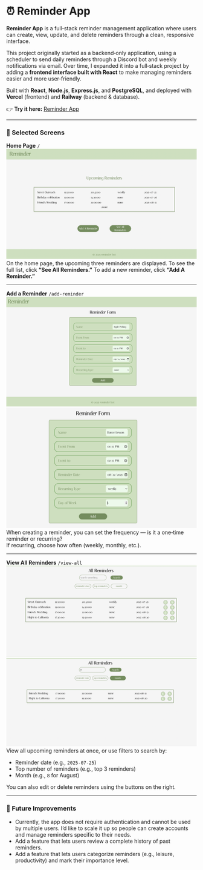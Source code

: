 # ⏰ Reminder App

**Reminder App** is a full‑stack reminder management application where users can create, view, update, and delete reminders through a clean, responsive interface.

This project originally started as a backend‑only application, using a scheduler to send daily reminders through a Discord bot and weekly notifications via email. Over time, I expanded it into a full‑stack project by adding a **frontend interface built with React** to make managing reminders easier and more user‑friendly.

Built with **React**, **Node.js**, **Express.js**, and **PostgreSQL**, and deployed with **Vercel** (frontend) and **Railway** (backend & database).

👉 **Try it here:** [Reminder App](https://reminder-bot-sigma.vercel.app)

---

### 📸 Selected Screens

**Home Page** `/`  
![Reminder App homepage](./src/assets/screenshot1.png)  
On the home page, the upcoming three reminders are displayed. To see the full list, click **“See All Reminders.”** To add a new reminder, click **“Add A Reminder.”**

---

**Add a Reminder** `/add-reminder`  
![Add reminder1](./src/assets/screenshot2.png) ![Add reminder2](./src/assets/screenshot3.png)  
When creating a reminder, you can set the frequency — is it a one‑time reminder or recurring?  
If recurring, choose how often (weekly, monthly, etc.).

---

**View All Reminders** `/view-all`  
![View all reminders](./src/assets/screenshot4.png) ![filter reminders by month](./src/assets/screenshot5.png)  
View all upcoming reminders at once, or use filters to search by:  
- Reminder date (e.g., `2025‑07‑25`)  
- Top number of reminders (e.g., top 3 reminders)  
- Month (e.g., `8` for August)  

You can also edit or delete reminders using the buttons on the right.

---

### 🔧 Future Improvements

- Currently, the app does not require authentication and cannot be used by multiple users. I’d like to scale it up so people can create accounts and manage reminders specific to their needs.  
- Add a feature that lets users review a complete history of past reminders.  
- Add a feature that lets users categorize reminders (e.g., leisure, productivity) and mark their importance level.
